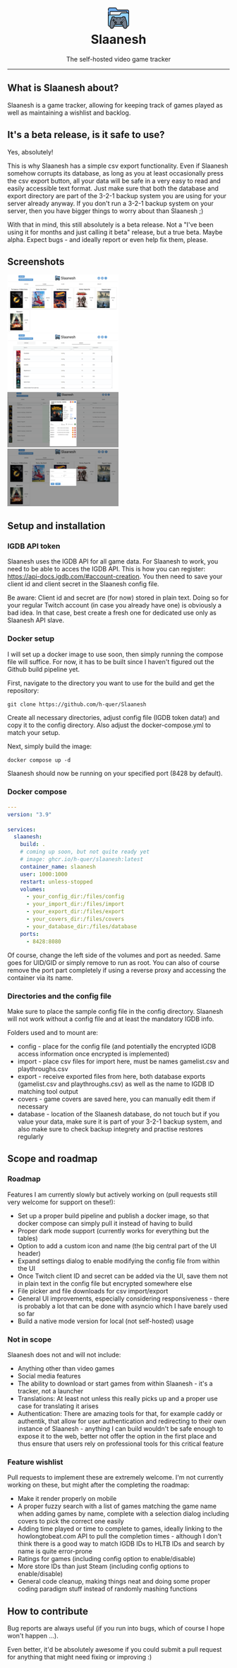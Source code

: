 <h1 align="center">
  <img src="/assets/Slaanesh.png" width="auto" height="48"/>
  <br>
  Slaanesh</h1>
<p align="center">The self-hosted video game tracker</p>

---

## What is Slaanesh about?
Slaanesh is a game tracker, allowing for keeping track of games played as well as maintaining a wishlist and backlog.

## It's a beta release, is it safe to use?
Yes, absolutely!

This is why Slaanesh has a simple csv export functionality. Even if Slaanesh somehow corrupts its database, as long as you at least occasionally press the csv export button, all your data will be safe in a very easy to read and easily accessible text format. Just make sure that both the database and export directory are part of the 3-2-1 backup system you are using for your server already anyway. If you don't run a 3-2-1 backup system on your server, then you have bigger things to worry about than Slaanesh ;)

With that in mind, this still absolutely is a beta release. Not a "I've been using it for months and just calling it beta" release, but a true beta. Maybe alpha. Expect bugs - and ideally report or even help fix them, please.

## Screenshots
<div class="row">
  <div class="column">
    <img src="/images/playing.png" alt="playing" width="50%"/>
  </div>
  <div class="column">
    <img src="/images/backlog.png" alt="backlog" width="50%"/>
  </div>
</div>
<div class="row">
  <div class="column">
    <img src="/images/game_editor.png" alt="game editor" width="50%"/>
  </div>
  <div class="column">
    <img src="/images/add_game.png" alt="add game dialog" width="50%"/>
  </div>
</div>

## Setup and installation
### IGDB API token
Slaanesh uses the IGDB API for all game data. For Slaanesh to work, you need to be able to acces the IGDB API. This is how you can register: https://api-docs.igdb.com/#account-creation.
You then need to save your client id and client secret in the Slaanesh config file.

Be aware: Client id and secret are (for now) stored in plain text. Doing so for your regular Twitch account (in case you already have one) is obviously a bad idea. In that case, best create a fresh one for dedicated use only as Slaanesh API slave.

### Docker setup
I will set up a docker image to use soon, then simply running the compose file will suffice. For now, it has to be built since I haven't figured out the Github build pipeline yet.

First, navigate to the directory you want to use for the build and get the repository:
```
git clone https://github.com/h-quer/Slaanesh
```
Create all necessary directories, adjust config file (IGDB token data!) and copy it to the config directory.
Also adjust the docker-compose.yml to match your setup.

Next, simply build the image:
```
docker compose up -d
```

Slaanesh should now be running on your specified port (8428 by default).

### Docker compose
```yaml
---
version: "3.9"

services:
  slaanesh:
    build: .
    # coming up soon, but not quite ready yet
    # image: ghcr.io/h-quer/slaanesh:latest
    container_name: slaanesh
    user: 1000:1000
    restart: unless-stopped
    volumes:
      - your_config_dir:/files/config
      - your_import_dir:/files/import
      - your_export_dir:/files/export
      - your_covers_dir:/files/covers
      - your_database_dir:/files/database
    ports:
      - 8428:8080
```
Of course, change the left side of the volumes and port as needed. Same goes for UID/GID or simply remove to run as root. You can also of course remove the port part completely if using a reverse proxy and accessing the container via its name.

### Directories and the config file
Make sure to place the sample config file in the config directory. Slaanesh will not work without a config file and at least the mandatory IGDB info.

Folders used and to mount are:
* config - place for the config file (and potentially the encrypted IGDB access information once encrypted is implemented)
* import - place csv files for import here, must be names gamelist.csv and playthroughs.csv
* export - receive exported files from here, both database exports (gamelist.csv and playthroughs.csv) as well as the name to IGDB ID matching tool output
* covers - game covers are saved here, you can manually edit them if necessary
* database - location of the Slaanesh database, do not touch but if you value your data, make sure it is part of your 3-2-1 backup system, and also make sure to check backup integrety and practise restores regularly

## Scope and roadmap
### Roadmap
Features I am currently slowly but actively working on (pull requests still very welcome for support on these!):
* Set up a proper build pipeline and publish a docker image, so that docker compose can simply pull it instead of having to build
* Proper dark mode support (currently works for everything but the tables)
* Option to add a custom icon and name (the big central part of the UI header)
* Expand settings dialog to enable modifying the config file from within the UI
* Once Twitch client ID and secret can be added via the UI, save them not in plain text in the config file but encrypted somewhere else
* File picker and file downloads for csv import/export
* General UI improvements, especially considering responsiveness - there is probably a lot that can be done with asyncio which I have barely used so far
* Build a native mode version for local (not self-hosted) usage

### Not in scope
Slaanesh does not and will not include:
* Anything other than video games
* Social media features
* The ability to download or start games from within Slaanesh - it's a tracker, not a launcher
* Translations: At least not unless this really picks up and a proper use case for translating it arises
* Authentication: There are amazing tools for that, for example caddy or authentik, that allow for user authentication and redirecting to their own instance of Slaanesh - anything I can build wouldn't be safe enough to expose it to the web, better not offer the option in the first place and thus ensure that users rely on professional tools for this critical feature

### Feature wishlist
Pull requests to implement these are extremely welcome. I'm not currently working on these, but might after the completing the roadmap:
* Make it render properly on mobile
* A proper fuzzy search with a list of games matching the game name when adding games by name, complete with a selection dialog including covers to pick the correct one easily
* Adding time played or time to complete to games, ideally linking to the howlongtobeat.com API to pull the completion times - although I don't think there is a good way to match IGDB IDs to HLTB IDs and search by name is quite error-prone
* Ratings for games (including config option to enable/disable)
* More store IDs than just Steam (including config options to enable/disable)
* General code cleanup, making things neat and doing some proper coding paradigm stuff instead of randomly mashing functions

## How to contribute
Bug reports are always useful (if you run into bugs, which of course I hope won't happen ...).

Even better, it'd be absolutely awesome if you could submit a pull request for anything that might need fixing or improving :)

